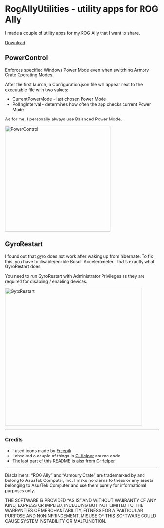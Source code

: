 # RogAllyUtilities - utility apps for ROG Ally

I made a couple of utility apps for my ROG Ally that I want to share.

[Download](https://github.com/leooon12/RogAllyUtilities/releases/latest)

## PowerControl

Enforces specified Windows Power Mode even when switching Armory Crate Operating Modes.

After the first launch, a Configuration.json file will appear next to the executable file with two values:
- CurrentPowerMode - last chosen Power Mode
- PollingInterval - determines how often the app checks current Power Mode

As for me, I personally always use Balanced Power Mode.

<img width="345" alt="PowerControl" src="https://github.com/leooon12/RogAllyUtilities/assets/4081669/3980dea5-3f8e-430d-8a09-10963b3dfe53">

## GyroRestart

I found out that gyro does not work after waking up from hibernate. To fix this, you have to disable/enable Bosch Accelerometer. That’s exactly what GyroRestart does.

You need to run GyroRestart with Administrator Privileges as they are required for disabling / enabling devices.

<img width="448" alt="GytoRestart" src="https://github.com/leooon12/RogAllyUtilities/assets/4081669/c7872cf8-8305-4fa1-8c49-13c2c9afa0b7">

---
### Credits

- I used icons made by [Freepik](https://www.flaticon.com/authors/freepik)
- I checked a couple of things in [G-Helper](https://github.com/seerge/g-helper) source code
- The last part of this README is also from [G-Helper](https://github.com/seerge/g-helper)

---

Disclaimers: “ROG Ally” and “Armoury Crate” are trademarked by and belong to AsusTek Computer, Inc. I make no claims to these or any assets belonging to AsusTek Computer and use them purely for informational purposes only.

THE SOFTWARE IS PROVIDED “AS IS” AND WITHOUT WARRANTY OF ANY KIND, EXPRESS OR IMPLIED, INCLUDING BUT NOT LIMITED TO THE WARRANTIES OF MERCHANTABILITY, FITNESS FOR A PARTICULAR PURPOSE AND NONINFRINGEMENT. MISUSE OF THIS SOFTWARE COULD CAUSE SYSTEM INSTABILITY OR MALFUNCTION.
